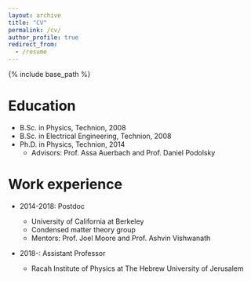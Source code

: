 ```yaml
---
layout: archive
title: "CV"
permalink: /cv/
author_profile: true
redirect_from:
  - /resume
---
```


{% include base_path %}

Education
======
* B.Sc. in Physics, Technion, 2008
* B.Sc. in Electrical Engineering, Technion, 2008
* Ph.D. in Physics, Technion, 2014
  * Advisors: Prof. Assa Auerbach and Prof. Daniel Podolsky

Work experience
======
* 2014-2018: Postdoc
  * University of California at Berkeley
  * Condensed matter theory group
  * Mentors: Prof. Joel Moore and Prof. Ashvin Vishwanath

* 2018-: Assistant Professor
  * Racah Institute of Physics at The Hebrew University of Jerusalem

<!-- Publications
======
  <ul>{% for post in site.publications %}
    {% include archive-single-cv.html %}
  {% endfor %}</ul>

Talks
======
  <ul>{% for post in site.talks %}
    {% include archive-single-talk-cv.html %}
  {% endfor %}</ul>

Teaching
======
  <ul>{% for post in site.teaching %}
    {% include archive-single-cv.html %}
  {% endfor %}</ul> -->

<!-- Service and leadership
======
* Building of the Racah institute CMT group computer cluster -->
